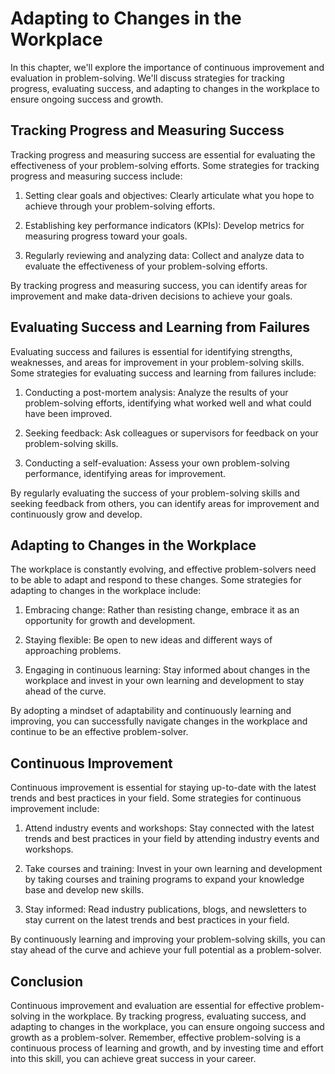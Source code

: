 Adapting to Changes in the Workplace
======================================================================================

In this chapter, we'll explore the importance of continuous improvement and evaluation in problem-solving. We'll discuss strategies for tracking progress, evaluating success, and adapting to changes in the workplace to ensure ongoing success and growth.

Tracking Progress and Measuring Success
---------------------------------------

Tracking progress and measuring success are essential for evaluating the effectiveness of your problem-solving efforts. Some strategies for tracking progress and measuring success include:

1. Setting clear goals and objectives: Clearly articulate what you hope to achieve through your problem-solving efforts.

2. Establishing key performance indicators (KPIs): Develop metrics for measuring progress toward your goals.

3. Regularly reviewing and analyzing data: Collect and analyze data to evaluate the effectiveness of your problem-solving efforts.

By tracking progress and measuring success, you can identify areas for improvement and make data-driven decisions to achieve your goals.

Evaluating Success and Learning from Failures
---------------------------------------------

Evaluating success and failures is essential for identifying strengths, weaknesses, and areas for improvement in your problem-solving skills. Some strategies for evaluating success and learning from failures include:

1. Conducting a post-mortem analysis: Analyze the results of your problem-solving efforts, identifying what worked well and what could have been improved.

2. Seeking feedback: Ask colleagues or supervisors for feedback on your problem-solving skills.

3. Conducting a self-evaluation: Assess your own problem-solving performance, identifying areas for improvement.

By regularly evaluating the success of your problem-solving skills and seeking feedback from others, you can identify areas for improvement and continuously grow and develop.

Adapting to Changes in the Workplace
------------------------------------

The workplace is constantly evolving, and effective problem-solvers need to be able to adapt and respond to these changes. Some strategies for adapting to changes in the workplace include:

1. Embracing change: Rather than resisting change, embrace it as an opportunity for growth and development.

2. Staying flexible: Be open to new ideas and different ways of approaching problems.

3. Engaging in continuous learning: Stay informed about changes in the workplace and invest in your own learning and development to stay ahead of the curve.

By adopting a mindset of adaptability and continuously learning and improving, you can successfully navigate changes in the workplace and continue to be an effective problem-solver.

Continuous Improvement
----------------------

Continuous improvement is essential for staying up-to-date with the latest trends and best practices in your field. Some strategies for continuous improvement include:

1. Attend industry events and workshops: Stay connected with the latest trends and best practices in your field by attending industry events and workshops.

2. Take courses and training: Invest in your own learning and development by taking courses and training programs to expand your knowledge base and develop new skills.

3. Stay informed: Read industry publications, blogs, and newsletters to stay current on the latest trends and best practices in your field.

By continuously learning and improving your problem-solving skills, you can stay ahead of the curve and achieve your full potential as a problem-solver.

Conclusion
----------

Continuous improvement and evaluation are essential for effective problem-solving in the workplace. By tracking progress, evaluating success, and adapting to changes in the workplace, you can ensure ongoing success and growth as a problem-solver. Remember, effective problem-solving is a continuous process of learning and growth, and by investing time and effort into this skill, you can achieve great success in your career.
